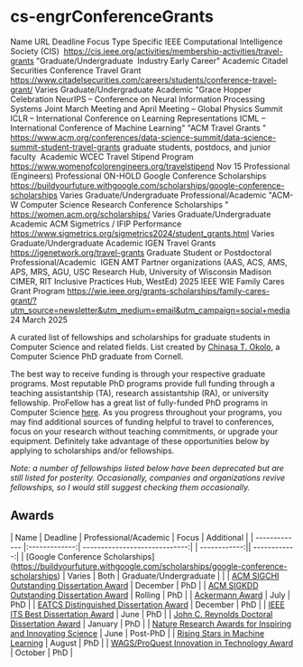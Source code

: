 # cs-engrConferenceGrants


Name	URL	Deadline	Focus	Type	Specific IEEE Computational Intelligence Society (CIS) 	https://cis.ieee.org/activities/membership-activities/travel-grants		"Graduate/Undergraduate  Industry Early Career"	Academic Citadel Securities Conference Travel Grant	https://www.citadelsecurities.com/careers/students/conference-travel-grant/	Varies	Graduate/Undergraduate	Academic	"Grace Hopper Celebration NeurIPS – Conference on Neural Information Processing Systems Joint March Meeting and April Meeting – Global Physics Summit ICLR – International Conference on Learning Representations ICML – International Conference of Machine Learning" "ACM Travel Grants "	https://www.acm.org/conferences/data-science-summit/data-science-summit-student-travel-grants		graduate students, postdocs, and junior faculty 	Academic WCEC Travel Stipend Program	https://www.womenofcolorengineers.org/travelstipend	Nov 15	Professional (Engineers)	Professional	ON-HOLD Google Conference Scholarships	https://buildyourfuture.withgoogle.com/scholarships/google-conference-scholarships	Varies	Graduate/Undergraduate	Professional/Academic "ACM-W Computer Science Research Conference Scholarships "	https://women.acm.org/scholarships/	Varies	Graduate/Undergraduate	Academic ACM Sigmetrics / IFIP Performance 	https://www.sigmetrics.org/sigmetrics2024/student_grants.html	Varies 	Graduate/Undergraduate	Academic IGEN Travel Grants	https://igenetwork.org/travel-grants		Graduate Student or Postdoctoral	Professional/Academic	 IGEN AMT Partner organizations (AAS, ACS, AMS, APS, MRS, AGU, USC Research Hub, University of Wisconsin Madison CIMER, RIT Inclusive Practices Hub, WestEd) 2025 IEEE WIE Family Cares Grant Program	https://wie.ieee.org/grants-scholarships/family-cares-grant/?utm_source=newsletter&utm_medium=email&utm_campaign=social+media	24 March 2025


A curated list of fellowships and scholarships for graduate students in Computer Science and related fields. List created by [Chinasa T. Okolo](http://www.chinasatokolo.com), a Computer Science PhD graduate from Cornell.

The best way to receive funding is through your respective graduate programs. Most reputable PhD programs provide full funding through a teaching assistantship (TA), research assistantship (RA), or university fellowship. ProFellow has a great list of fully-funded PhD programs in Computer Science [here](https://www.profellow.com/fellowships/fully-funded-phd-programs-in-computer-science/). As you progress throughout your programs, you may find additional sources of funding helpful to travel to conferences, focus on your research without teaching commitments, or upgrade your equipment. Definitely take advantage of these opportunities below by applying to scholarships and/or fellowships.

_Note: a number of fellowships listed below have been deprecated but are still listed for posterity. Occasionally, companies and organizations revive fellowships, so I would still suggest checking them occasionally._

## Awards
| Name          | Deadline      | Professional/Academic         | Focus          | Additional    |
| ------------- |:-------------:| -----------------------------:| | ------------:|| ------------:|
| [Google Conference Scholarships] (https://buildyourfuture.withgoogle.com/scholarships/google-conference-scholarships) | Varies |  Both | Graduate/Undergraduate | |
| [ACM SIGCHI Outstanding Dissertation Award](https://sigchi.org/awards/dissertation-award/) | December | PhD |
| [ACM SIGKDD Outstanding Dissertation Award](https://kdd.org/awards/sigkdd-dissertation-award) | Rolling | PhD |
| [Ackermann Award](https://www.eacsl.org/ackermann-award/) | July | PhD |
| [EATCS Distinguished Dissertation Award](https://eatcs.org/index.php/dissertation-award) | December | PhD |
| [IEEE ITS Best Dissertation Award](https://ieee-itss.org/awards/best-dissertation/) | June | PhD |
| [John C. Reynolds Doctoral Dissertation Award](https://www.sigplan.org/Awards/Dissertation/) | January | PhD |
| [Nature Research Awards for Inspiring and Innovating Science](https://www.nature.com/collections/jcpghfmqlz/applynow) | June | Post-PhD |
| [Rising Stars in Machine Learning](https://ml.umd.edu/rising-stars) | August | PhD |
| [WAGS/ProQuest Innovation in Technology Award](https://wagsonline.org/technology-award-announcement/) | October | PhD |
